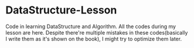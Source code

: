 # DataStructure-Lesson
Code in learning DataStructure and Algorithm.
All the codes during my lesson are here.
Despite there're multiple mistakes in these codes(basically I write them as it's shown
on the book), I might try to optimize them later.